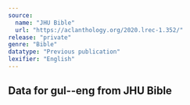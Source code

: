 ```yaml
---
source:
  name: "JHU Bible"
  url: "https://aclanthology.org/2020.lrec-1.352/"
release: "private"
genre: "Bible"
datatype: "Previous publication"
lexifier: "English"
---
```


## Data for gul--eng from JHU Bible